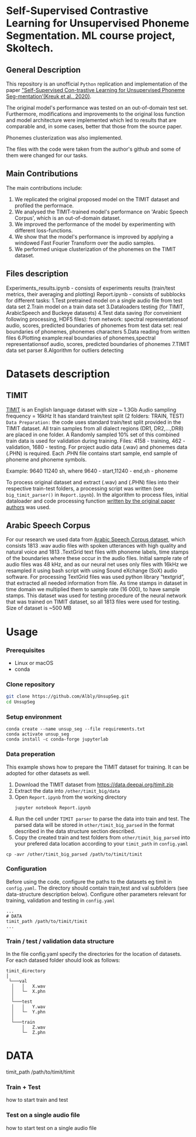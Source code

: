 # Self-Supervised Contrastive Learning for Unsupervised Phoneme Segmentation. ML course project, Skoltech.
## General Description
This repository is an unofficial `Python` replication and implementation of the paper ["Self-Supervised Con-trastive Learning for Unsupervised Phoneme Seg-mentation’(Kreuk et al., 2020)](https://arxiv.org/abs/2007.13465). 

The original model's performance was tested on an out-of-domain test set. Furthermore, modifications and improvements to the original loss function and model architecture were implemented which led to results that are comparable and, in some cases, better that those from the source paper.

Phonemes clusterization was also implemented.

The files with the code were taken from the author's github and some of them were changed for our tasks.

## Main Contributions
The main contributions include:
1. We replicated the original proposed model on the TIMIT dataset and profiled the performace.
2. We analysed the TIMIT-trained model's performance on 'Arabic Speech Corpus', which is an out-of-domain dataset. 
3. We improved the performance of the model by experimenting with different loss-functions.
4. We show that the model's performance is improved by applying a windowed Fast Fourier Transform over the audio samples. 
5. We performed unique clusterization of the phonemes on the TIMIT dataset.

## Files description
Experiments_results.ipynb - consists of experiments results (train/test metrics, their averaging and plotting)
Report.ipynb - consists of subblocks for different tasks:
    1.Test pretrained model on a single audio file from test data set
    2.Train model on a train data set
    3.Dataloaders testing (for TIMIT, ArabicSpeech and Buckeye datasets)
    4.Test data saving (for conveinient following processing, HDF5 files):
        from network: spectral representationsof audio, scores, predicted boundaries of phonemes
        from test data set: real boundaries of phonemes, phonemes characters
    5.Data reading from written files
    6.Plotting example:real boundaries of phonemes,spectral representationsof audio, scores, predicted boundaries of phonemes
    7.TIMIT data set parser
    8.Algorithm for outliers detecting
    
# Datasets description
## TIMIT

[TIMIT](https://deepai.org/dataset/timit) is an English language dataset with size ~ 1.3Gb
Audio sampling frequency = 16kHz
It has standard train/test split (2 folders: TRAIN, TEST)
`Data Preparation:` the code uses standard train/test split provided in the TIMIT dataset. All train samples from all dialect regions (DR1, DR2,...,DR8) are placed in one folder. A Randomly sampled 10% set of this combined train data is used for validation during training. 
Files: 4158 - training, 462 - validation, 1680 - testing.
For project audio data (.wav) and phonemes data (.PHN) is required.
Each .PHN file contains start sample, end sample of phoneme and phoneme symbols.

Example: 9640 11240 sh, where 9640 - start,11240 - end,sh - phoneme

To process original dataset and extract (.wav) and (.PHN) files into their respective train-test folders, a processing script was written (see `big_timit_parser()` in `Report.ipynb`).
In the algorithm to process files, initial dataloader and code processing function [written by the original paper authors](https://github.com/felixkreuk/UnsupSeg) was used.

## Arabic Speech Corpus

For our research we used data from [Arabic Speech Corpus dataset](http://en.arabicspeechcorpus.com/), which consists 1813 .wav audio files with spoken utterances with high quality and natural voice and 1813 .TextGrid text files with phoneme labels, time stamps of the boundaries where these occur in the audio files.
Initial sample rate of audio files was 48 kHz, and as our neural net uses only files with 16kHz we resampled it using bash script with using Sound eXchange (SoX) audio software.
For processing TextGrid files was used python library “textgrid”, that extracted all needed information from file. As time stamps in dataset in time domain we multiplied them to sample rate (16 000), to have sample stamps.
This dataset was used for testing procedure of the neural network that was trained on TIMIT dataset, so all 1813 files were used for testing. 
Size of dataset is ~500 MB

# Usage
### Prerequisites
- Linux or macOS
- conda
### Clone repository 
```sh
git clone https://github.com/Albly/UnsupSeg.git
cd UnsupSeg
```
### Setup environment
```
conda create --name unsup_seg --file requirements.txt
conda activate unsup_seg
conda install -c conda-forge jupyterlab
```
### Data preperation
This example shows how to prepare the TIMIT dataset for training. It can be adopted for other datasets as well.
1. Download the TIMIT dataset from https://data.deepai.org/timit.zip
2. Extract the data into `/other/timit_big/data`
3. Open `Report.ipynb`  from the working directory
    ```
    jupyter notebook Report.ipynb
    ```
4. Run the cell under `TIMIT parser` to parse the data into train and test. The parsed data will be stored in `other/timit_big_parsed` in the format described in the data structure section described. 
5. Copy the created train and test folders from `other/timit_big_parsed` into your prefered data location according to your `timit_path` in `config.yaml`
```
cp -avr /other/timit_big_parsed /path/to/timit/timit
```

### Configuration
Before using the code, configure the paths to the datasets eg timit in `config.yaml`. The directory should contain train,test and val subfolders (see data-structure description below). Configure other parameters relevant for training, validation and testing in `config.yaml`
```
...
# DATA
timit_path /path/to/timit/timit
...
```
### Train / test / validation data structure
In the file config.yaml specify the directories for the location of datasets.
For each datased folder should look as follows:
```
timit_directory
│
 └───val
  │   │   X.wav
  │   └─  X.phn
  │
  └───test
  │   │   Y.wav
  │   └─  Y.phn
  │
  └───train
      │   Z.wav
      └─  Z.phn
```
# DATA
timit_path /path/to/timit/timit
### Train + Test

how to start train and test

### Test on a single audio file

how to start test on a single audio file
